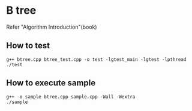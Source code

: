 # B tree

Refer "Algorithm Introduction"(book)

## How to test

```
g++ btree.cpp btree_test.cpp -o test -lgtest_main -lgtest -lpthread
./test
```

## How to execute sample
```
g++ -o sample btree.cpp sample.cpp -Wall -Wextra
./sample
```

